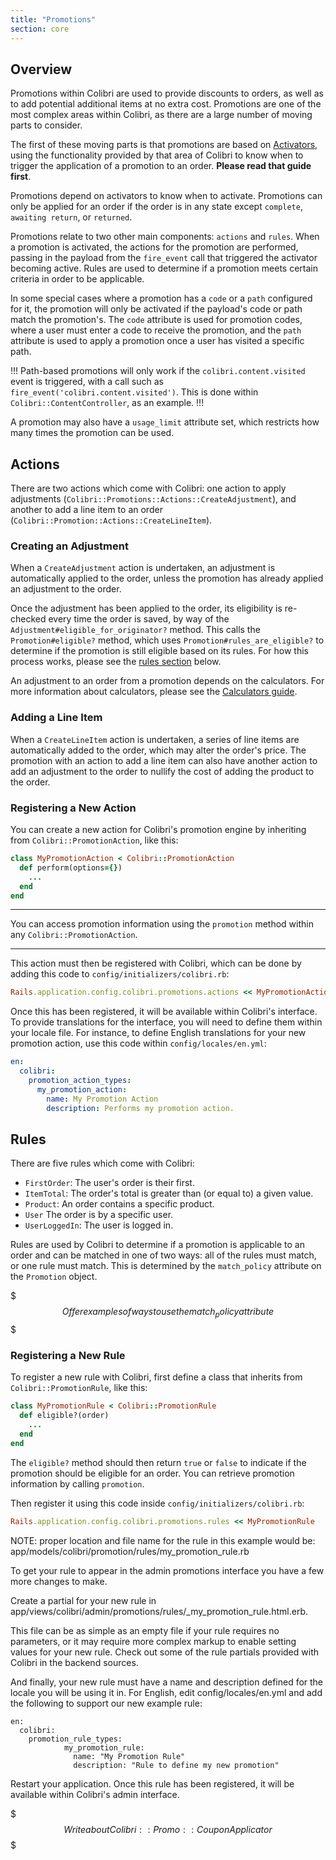 ```yaml
---
title: "Promotions"
section: core
---
```


## Overview

Promotions within Colibri are used to provide discounts to orders, as well as to add potential additional items at no extra cost. Promotions are one of the most
complex areas within Colibri, as there are a large number of moving parts to consider.

The first of these moving parts is that promotions are based on [Activators](activators), using the functionality provided by that area of Colibri to know when to trigger the application of a promotion to an order. **Please read that guide first**.

Promotions depend on activators to know when to activate. Promotions can only be applied for an order if the order is in any state except `complete`, `awaiting return`, or `returned`.

Promotions relate to two other main components: `actions` and `rules`. When a promotion is activated, the actions for the promotion are performed, passing in the payload from the `fire_event` call that triggered the activator becoming active. Rules are used to determine if a promotion meets certain criteria in order to be applicable.

In some special cases where a promotion has a `code` or a `path` configured for it, the promotion will only be activated if the payload's code or path match the promotion's. The `code` attribute is used for promotion codes, where a user must enter a code to receive the promotion, and the `path` attribute is used to apply a promotion once a user has visited a specific path.

!!!
Path-based promotions will only work if the `colibri.content.visited` event is triggered, with a call such as `fire_event('colibri.content.visited')`. This is done within `Colibri::ContentController`, as an example.
!!!

A promotion may also have a `usage_limit` attribute set, which restricts how many times the promotion can be used.

## Actions

There are two actions which come with Colibri: one action to apply adjustments (`Colibri::Promotions::Actions::CreateAdjustment`), and another to add a line item to an order (`Colibri::Promotion::Actions::CreateLineItem`).

### Creating an Adjustment

When a `CreateAdjustment` action is undertaken, an adjustment is automatically applied to the order, unless the promotion has already applied an adjustment to the order.

Once the adjustment has been applied to the order, its eligibility is re-checked every time the order is saved, by way of the `Adjustment#eligible_for_originator?` method. This calls the `Promotion#eligible?` method, which uses `Promotion#rules_are_eligible?` to determine if the promotion is still eligible based on its rules. For how this process works, please see the [rules section](#rules) below.

An adjustment to an order from a promotion depends on the calculators. For more information about calculators, please see the [Calculators guide](calculators).

### Adding a Line Item

When a `CreateLineItem` action is undertaken, a series of line items are automatically added to the order, which may alter the order's price. The promotion with an action to add a line item can also have another action to add an adjustment to the order to nullify the cost of adding the product to the order.

### Registering a New Action

You can create a new action for Colibri's promotion engine by inheriting from `Colibri::PromotionAction`, like this:

```ruby
class MyPromotionAction < Colibri::PromotionAction
  def perform(options={})
    ...
  end
end
```

***
You can access promotion information using the `promotion` method within any `Colibri::PromotionAction`.
***

This action must then be registered with Colibri, which can be done by adding this code to `config/initializers/colibri.rb`:

```ruby
Rails.application.config.colibri.promotions.actions << MyPromotionAction
```

Once this has been registered, it will be available within Colibri's interface. To provide translations for the interface, you will need to define them within your locale file. For instance, to define English translations for your new promotion action, use this code within `config/locales/en.yml`:

```yaml
en:
  colibri:
    promotion_action_types:
      my_promotion_action:
        name: My Promotion Action
        description: Performs my promotion action.
```

## Rules

There are five rules which come with Colibri:

* `FirstOrder`: The user's order is their first.
* `ItemTotal`: The order's total is greater than (or equal to) a given value.
* `Product`: An order contains a specific product.
* `User` The order is by a specific user.
* `UserLoggedIn`: The user is logged in.

Rules are used by Colibri to determine if a promotion is applicable to an order and can be matched in one of two ways: all of the rules must match, or one rule must match. This is determined by the `match_policy` attribute on the `Promotion` object.

$$$
Offer examples of ways to use the match_policy attribute
$$$

### Registering a New Rule

To register a new rule with Colibri, first define a class that inherits from `Colibri::PromotionRule`, like this:

```ruby
class MyPromotionRule < Colibri::PromotionRule
  def eligible?(order)
    ...
  end
end
```

The `eligible?` method should then return `true` or `false` to indicate if the promotion should be eligible for an order. You can retrieve promotion information by calling `promotion`.

Then register it using this code inside `config/initializers/colibri.rb`:

```ruby
Rails.application.config.colibri.promotions.rules << MyPromotionRule
```

NOTE: proper location and file name for the rule in this example would be: app/models/colibri/promotion/rules/my_promotion_rule.rb

To get your rule to appear in the admin promotions interface you have a few more changes to make.

Create a partial for your new rule in app/views/colibri/admin/promotions/rules/_my_promotion_rule.html.erb.

This file can be as simple as an empty file if your rule requires no parameters, or it may require more complex markup to enable setting values for your new rule. Check out some of the rule partials provided with Colibri in the backend sources.

And finally, your new rule must have a name and description defined for the locale you will be using it in. For English, edit config/locales/en.yml and add the following to support our new example rule:

```
en:
  colibri:
    promotion_rule_types:
            my_promotion_rule:
              name: "My Promotion Rule"
              description: "Rule to define my new promotion"
```

Restart your application. Once this rule has been registered, it will be available within Colibri's admin interface.

$$$
Write about Colibri::Promo::CouponApplicator
$$$
